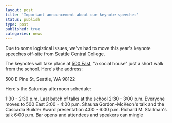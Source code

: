 ```yaml
---
layout: post
title: 'Important announcement about our keynote speeches'
status: publish
type: post
published: true
categories: news
---
```


Due to some logistical issues, we've had to move this year's keynote speeches
off-site from Seattle Central College.

The keynotes will take place at [500 East](http://www.500eastsh.com/), "a
social house" just a short walk from the school. Here's the address:

500 E Pine St, Seattle, WA 98122

Here's the Saturday afternoon schedule: 

1:30 - 2:30 p.m. Last batch of talks at the school
2:30 - 3:00 p.m. Everyone moves to 500 East
3:00 - 4:00 p.m. Shauna Gordon-McKeon's talk and the Cascadia Builder Award
presentation
4:00 - 6:00 p.m. Richard M. Stallman's talk
6:00 p.m. Bar opens and attendees and speakers can mingle
